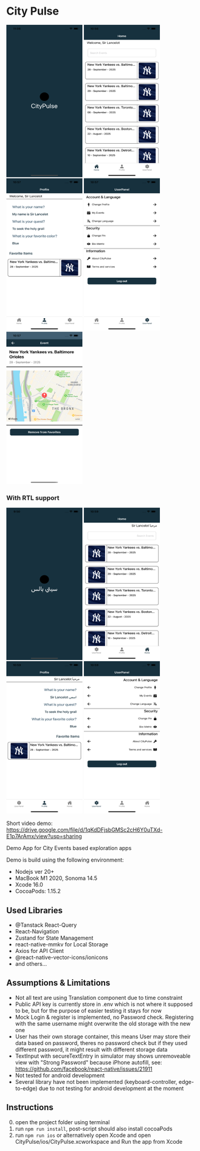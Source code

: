 # City Pulse

<p>
  <img src="./ss/ss_1.png" alt="Screenshot 1" width="200" height="400" />
  <img src="./ss/ss_2.png" alt="Screenshot 2" width="200" height="400" />
  <img src="./ss/ss_3.png" alt="Screenshot 3" width="200" height="400" />
  <img src="./ss/ss_4.png" alt="Screenshot 4" width="200" height="400" />
  <img src="./ss/ss_5.png" alt="Screenshot 5" width="200" height="400" />
</p>

### With RTL support

<p>
<img src="./ss/ss_ar_0.png" alt="Screenshot RTL 1" width="200" height="400" />
  <img src="./ss/ss_ar_1.png" alt="Screenshot RTL 1" width="200" height="400" />
  <img src="./ss/ss_ar_2.png" alt="Screenshot RTL 2" width="200" height="400" />
  <img src="./ss/ss_ar_3.png" alt="ScreenshotRTL 3" width="200" height="400" />

</p>

Short video demo: https://drive.google.com/file/d/1qKdDFjsbGMSc2cH6Y0uTXd-E1p7ArAmx/view?usp=sharing

Demo App for City Events based exploration apps

Demo is build using the following environment:

- Nodejs ver 20+
- MacBook M1 2020, Sonoma 14.5
- Xcode 16.0
- CocoaPods: 1.15.2

## Used Libraries

- @Tanstack React-Query
- React-Navigation
- Zustand for State Management
- react-native-mmkv for Local Storage
- Axios for API Client
- @react-native-vector-icons/ionicons
- and others...

## Assumptions & Limitations

- Not all text are using Translation component due to time constraint
- Public API key is currently store in .env which is not where it supposed to be, but for the purpose of easier testing it stays for now
- Mock Login & register is implemented, no Password check. Registering with the same username might overwrite the old storage with the new one
- User has their own storage container, this means User may store their data based on password, theres no password check but if they used different password, it might result with different storage data
- TextInput with secureTextEntry in simulator may shows unremoveable view with "Strong Password" because iPhone autofill, see: https://github.com/facebook/react-native/issues/21911
- Not tested for android development
- Several library have not been implemented (keyboard-controller, edge-to-edge) due to not testing for android development at the moment

## Instructions

0. open the project folder using terminal
1. run `npm run install`, post-script should also install cocoaPods
2. run `npm run ios` or alternatively open Xcode and open CityPulse/ios/CityPulse.xcworkspace and Run the app from Xcode
